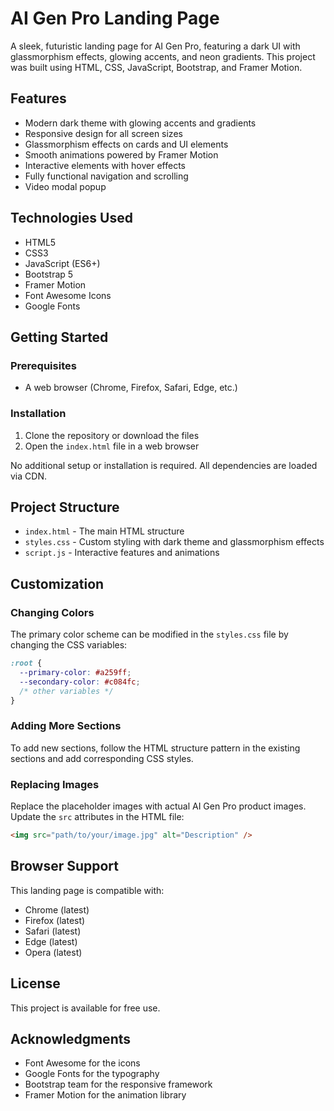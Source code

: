 # AI Gen Pro Landing Page

A sleek, futuristic landing page for AI Gen Pro, featuring a dark UI with glassmorphism effects, glowing accents, and neon gradients. This project was built using HTML, CSS, JavaScript, Bootstrap, and Framer Motion.

## Features

- Modern dark theme with glowing accents and gradients
- Responsive design for all screen sizes
- Glassmorphism effects on cards and UI elements
- Smooth animations powered by Framer Motion
- Interactive elements with hover effects
- Fully functional navigation and scrolling
- Video modal popup

## Technologies Used

- HTML5
- CSS3
- JavaScript (ES6+)
- Bootstrap 5
- Framer Motion
- Font Awesome Icons
- Google Fonts

## Getting Started

### Prerequisites

- A web browser (Chrome, Firefox, Safari, Edge, etc.)

### Installation

1. Clone the repository or download the files
2. Open the `index.html` file in a web browser

No additional setup or installation is required. All dependencies are loaded via CDN.

## Project Structure

- `index.html` - The main HTML structure
- `styles.css` - Custom styling with dark theme and glassmorphism effects
- `script.js` - Interactive features and animations

## Customization

### Changing Colors

The primary color scheme can be modified in the `styles.css` file by changing the CSS variables:

```css
:root {
  --primary-color: #a259ff;
  --secondary-color: #c084fc;
  /* other variables */
}
```

### Adding More Sections

To add new sections, follow the HTML structure pattern in the existing sections and add corresponding CSS styles.

### Replacing Images

Replace the placeholder images with actual AI Gen Pro product images. Update the `src` attributes in the HTML file:

```html
<img src="path/to/your/image.jpg" alt="Description" />
```

## Browser Support

This landing page is compatible with:

- Chrome (latest)
- Firefox (latest)
- Safari (latest)
- Edge (latest)
- Opera (latest)

## License

This project is available for free use.

## Acknowledgments

- Font Awesome for the icons
- Google Fonts for the typography
- Bootstrap team for the responsive framework
- Framer Motion for the animation library
